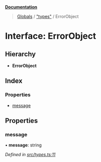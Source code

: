 **[Documentation](../README.md)**

> [Globals](../README.md) / ["types"](../modules/_types_.md) / ErrorObject

# Interface: ErrorObject

## Hierarchy

- **ErrorObject**

## Index

### Properties

- [message](_types_.errorobject.md#message)

## Properties

### message

• **message**: string

_Defined in [src/types.ts:11](https://github.com/distributhor/paygate-sdk/blob/a9a0e2d/src/types.ts#L11)_
